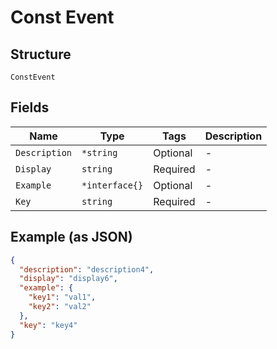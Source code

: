 
# Const Event

## Structure

`ConstEvent`

## Fields

| Name | Type | Tags | Description |
|  --- | --- | --- | --- |
| `Description` | `*string` | Optional | - |
| `Display` | `string` | Required | - |
| `Example` | `*interface{}` | Optional | - |
| `Key` | `string` | Required | - |

## Example (as JSON)

```json
{
  "description": "description4",
  "display": "display6",
  "example": {
    "key1": "val1",
    "key2": "val2"
  },
  "key": "key4"
}
```

